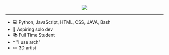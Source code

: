 <br>
<p align="center">
  <a href="https://git.io/typing-svg">
    <img src="https://readme-typing-svg.herokuapp.com?font=Iceland&size=40&duration=4000&pause=1000&color=F7F7F7&center=true&vCenter=true&width=435&lines=Hey+there%2C+I'm+Halcyon!+%F0%9F%91%8B;I'm+an+aspiring+solo+dev!">
  </a>
</p>


---
- 💻 Python, JavaScript, HTML, CSS, JAVA, Bash
- 🌱 Aspiring solo dev
- 📚 Full Time Student
- ^ "I use arch"
- ✏️ 3D artist
